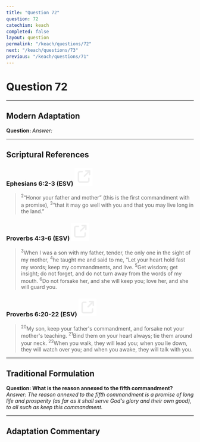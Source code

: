 ```yaml
---
title: "Question 72"
question: 72
catechism: keach
completed: false
layout: question
permalink: "/keach/questions/72"
next: "/keach/questions/73"
previous: "/keach/questions/71"
---
```

# Question 72
---
## Modern Adaptation
<strong>
    Question:
</strong>

<em>
    Answer:
</em>

---
## Scriptural References
### Ephesians 6:2-3 (ESV) <a href="https://biblegateway.com/passage/?search=Ephesians+6%3A2-3&version=ESV"><img src="/assets/svg/link.svg"/></a>
> <sup>2</sup>“Honor your father and mother” (this is the first commandment with a promise),
> <sup>3</sup>“that it may go well with you and that you may live long in the land.”

### Proverbs 4:3-6 (ESV) <a href="https://biblegateway.com/passage/?search=Proverbs+4%3A3-6&version=ESV"><img src="/assets/svg/link.svg"/></a>
> <sup>3</sup>When I was a son with my father, tender, the only one in the sight of my mother,
> <sup>4</sup>he taught me and said to me, “Let your heart hold fast my words; keep my commandments, and live.
> <sup>5</sup>Get wisdom; get insight; do not forget, and do not turn away from the words of my mouth.
> <sup>6</sup>Do not forsake her, and she will keep you; love her, and she will guard you.

### Proverbs 6:20-22 (ESV) <a href="https://biblegateway.com/passage/?search=Proverbs+6%3A20-22&version=ESV"><img src="/assets/svg/link.svg"/></a>
> <sup>20</sup>My son, keep your father's commandment, and forsake not your mother's teaching.
> <sup>21</sup>Bind them on your heart always; tie them around your neck.
> <sup>22</sup>When you walk, they will lead you; when you lie down, they will watch over you; and when you awake, they will talk with you.

---
## Traditional Formulation
<strong>
    Question: What is the reason annexed to the fifth commandment?
</strong>

<em>
    Answer: The reason annexed to the fifth commandment is a promise of long life and prosperity (as far as it shall serve God's glory and their own good), to all such as keep this commandment.
</em>

---
## Adaptation Commentary
